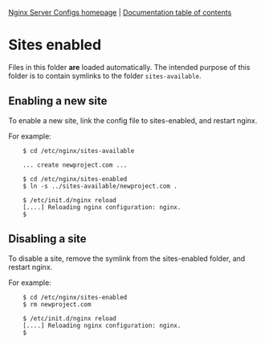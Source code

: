[Nginx Server Configs homepage](https://github.com/h5bp/server-configs-nginx)
 | [Documentation table of contents](TOC.md)

# Sites enabled

Files in this folder **are** loaded automatically. The intended purpose of
this folder is to contain symlinks to the folder `sites-available`.

## Enabling a new site

To enable a new site, link the config file to sites-enabled, and restart nginx.

For example:

```
	$ cd /etc/nginx/sites-available

	... create newproject.com ...

	$ cd /etc/nginx/sites-enabled
	$ ln -s ../sites-available/newproject.com .

	$ /etc/init.d/nginx reload
	[....] Reloading nginx configuration: nginx.
	$
```


## Disabling a site

To disable a site, remove the symlink from the sites-enabled folder, and restart
nginx.

For example:

```
	$ cd /etc/nginx/sites-enabled
	$ rm newproject.com

	$ /etc/init.d/nginx reload
	[....] Reloading nginx configuration: nginx.
	$
```
